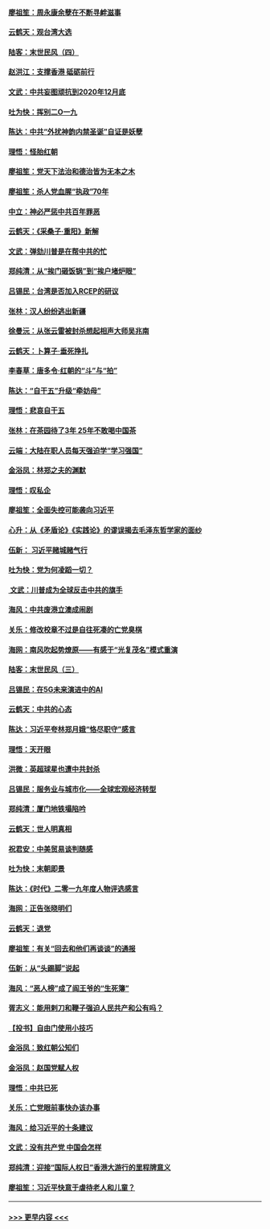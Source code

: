 #### [廖祖笙：周永康余孽在不断寻衅滋事](../pages/nsc993/n11751013.md?t=12281755) 
#### [云鹤天：观台湾大选](../pages/nsc993/n11751007.md?t=12281755) 
#### [陆客：末世民风（四）](../pages/nsc993/n11749203.md?t=12281755) 
#### [赵洪江：支撑香港 砥砺前行](../pages/nsc993/n11748482.md?t=12281755) 
#### [文武：中共妄图顽抗到2020年12月底](../pages/nsc993/n11748446.md?t=12281755) 
#### [吐为快：挥别二O一九](../pages/nsc993/n11748411.md?t=12281755) 
#### [陈达：中共“外扰神韵内禁圣诞”自证是妖孽](../pages/nsc993/n11748226.md?t=12281755) 
#### [理悟：怪胎红朝](../pages/nsc993/n11748206.md?t=12281755) 
#### [廖祖笙：党天下法治和德治皆为无本之木](../pages/nsc993/n11748135.md?t=12281755) 
#### [廖祖笙：杀人党血腥“执政”70年](../pages/nsc993/n11745144.md?t=12281755) 
#### [中立：神必严惩中共百年罪恶](../pages/nsc993/n11744970.md?t=12281755) 
#### [云鹤天：《采桑子‧重阳》新解](../pages/nsc993/n11744948.md?t=12281755) 
#### [文武：弹劾川普是在帮中共的忙](../pages/nsc993/n11744758.md?t=12281755) 
#### [郑纯清：从“挨门砸饭锅”到“挨户堵炉眼”](../pages/nsc993/n11744745.md?t=12281755) 
#### [吕锡民：台湾是否加入RCEP的研议](../pages/nsc993/n11744701.md?t=12281755) 
#### [张林：汉人纷纷逃出新疆](../pages/nsc993/n11743530.md?t=12281755) 
#### [徐曼沅：从张云雷被封杀想起相声大师吴兆南](../pages/nsc993/n11741816.md?t=12281755) 
#### [云鹤天：卜算子‧垂死挣扎](../pages/nsc993/n11739956.md?t=12281755) 
#### [李春草：唐多令‧红朝的“斗”与“拍”](../pages/nsc993/n11739830.md?t=12281755) 
#### [陈达：“自干五”升级“牵妨母”](../pages/nsc993/n11739724.md?t=12281755) 
#### [理悟：悲哀自干五](../pages/nsc993/n11739547.md?t=12281755) 
#### [张林：在茶园待了3年 25年不敢喝中国茶](../pages/nsc993/n11739240.md?t=12281755) 
#### [云端：大陆在职人员每天强迫学“学习强国”](../pages/nsc993/n11738735.md?t=12281755) 
#### [金浴凤：林郑之夫的渊默](../pages/nsc993/n11737735.md?t=12281755) 
#### [理悟：叹私企](../pages/nsc993/n11737715.md?t=12281755) 
#### [廖祖笙：全面失控可能袭向习近平](../pages/nsc993/n11737704.md?t=12281755) 
#### [心升：从《矛盾论》《实践论》的谬误揭去毛泽东哲学家的面纱](../pages/nsc993/n11736962.md?t=12281755) 
#### [伍新： 习近平赌城赌气行](../pages/nsc993/n11736929.md?t=12281755) 
#### [吐为快：党为何凌蹈一切？](../pages/nsc993/n11736915.md?t=12281755) 
#### [ 文武：川普成为全球反击中共的旗手](../pages/nsc993/n11736882.md?t=12281755) 
#### [海风：中共废港立澳成闹剧](../pages/nsc993/n11735857.md?t=12281755) 
#### [关乐：修改校章不过是自往死凑的亡党臭棋](../pages/nsc993/n11735097.md?t=12281755) 
#### [海网：南风吹起势燎原——有感于“光复茂名”模式重演](../pages/nsc993/n11732308.md?t=12281755) 
#### [陆客：末世民风（三）](../pages/nsc993/n11732211.md?t=12281755) 
#### [吕锡民：在5G未来演进中的AI](../pages/nsc993/n11730010.md?t=12281755) 
#### [云鹤天：中共的心态](../pages/nsc993/n11729906.md?t=12281755) 
#### [陈达：习近平夸林郑月娥“恪尽职守”感言](../pages/nsc993/n11729881.md?t=12281755) 
#### [理悟：天开眼](../pages/nsc993/n11729699.md?t=12281755) 
#### [洪微：英超球星也遭中共封杀](../pages/nsc993/n11727243.md?t=12281755) 
#### [吕锡民：服务业与城市化——全球宏观经济转型](../pages/nsc993/n11725845.md?t=12281755) 
#### [郑纯清：厦门地铁塌陷吟](../pages/nsc993/n11725813.md?t=12281755) 
#### [云鹤天：世人明真相](../pages/nsc993/n11725621.md?t=12281755) 
#### [祝君安：中美贸易谈判随感](../pages/nsc993/n11725609.md?t=12281755) 
#### [吐为快：末朝即景](../pages/nsc993/n11723365.md?t=12281755) 
#### [陈达：《时代》二零一九年度人物评选感言](../pages/nsc993/n11723337.md?t=12281755) 
#### [海网：正告张晓明们](../pages/nsc993/n11723228.md?t=12281755) 
#### [云鹤天：退党](../pages/nsc993/n11723056.md?t=12281755) 
#### [廖祖笙：有关“回去和他们再谈谈”的通报](../pages/nsc993/n11722442.md?t=12281755) 
#### [伍新：从“头踢脚”说起](../pages/nsc993/n11722429.md?t=12281755) 
#### [海风：“恶人榜”成了阎王爷的“生死簿”](../pages/nsc993/n11722272.md?t=12281755) 
#### [胥志义：能用剌刀和鞭子强迫人民共产和公有吗？](../pages/nsc993/n11720569.md?t=12281755) 
#### [【投书】自由门使用小技巧](../pages/nsc993/n11720180.md?t=12281755) 
#### [金浴凤：致红朝公知们](../pages/nsc993/n11720563.md?t=12281755) 
#### [金浴凤：赵国党赋人权](../pages/nsc993/n11720533.md?t=12281755) 
#### [理悟：中共已死](../pages/nsc993/n11720233.md?t=12281755) 
#### [关乐：亡党眼前事快办该办事](../pages/nsc993/n11719160.md?t=12281755) 
#### [海风：给习近平的十条建议](../pages/nsc993/n11717616.md?t=12281755) 
#### [文武：没有共产党 中国会怎样](../pages/nsc993/n11717584.md?t=12281755) 
#### [郑纯清：迎接“国际人权日”香港大游行的里程牌意义](../pages/nsc993/n11717417.md?t=12281755) 
#### [廖祖笙：习近平快意于虐待老人和儿童？](../pages/nsc993/n11715313.md?t=12281755) 

----
#### [ >>> 更早内容 <<< ](../indexes/nsc993-earlier.md)
